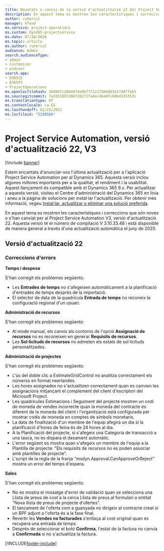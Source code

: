 ```yaml
---
title: Novetats o canvis de la versió d'actualització 22 del Project Service Automation, V3
description: En aquest tema es mostren les característiques i correccions disponibles al Project Service Automation V3, versió d'actualització 22.
author: ruhercul
manager: kfend
ms.service: project-operations
ms.custom: dyn365-projectservice
ms.date: 07/28/2020
ms.topic: article
ms.author: ruhercul
audience: Admin
search.audienceType:
- admin
- customizer
- enduser
search.app:
- D365CE
- D365PS
- ProjectOperations
ms.openlocfilehash: 389897c2604974a0bf7f221758dd03e1748ffeb5
ms.sourcegitcommit: fa32b1893286f20271fa4ec4be8fc68bd135f53c
ms.translationtype: HT
ms.contentlocale: ca-ES
ms.lasthandoff: 02/15/2021
ms.locfileid: "5280566"
---
```

# <a name="project-service-automation-update-release-22-v3"></a>Project Service Automation, versió d'actualització 22, V3

[!include [banner](../includes/psa-now-project-operations.md)]

Estem encantats d'anunciar-vos l'última actualització per a l'aplicació Project Service Automation per al Dynamics 365. Aquesta versió inclou algunes millores importants per a la qualitat, el rendiment i la usabilitat. Aquest llançament és compatible amb el Dynamics 365 9.x. Per actualitzar a aquesta versió, visiteu el Centre d'administració del Dynamics 365 en línia i aneu a la pàgina de solucions per instal·lar l'actualització. Per obtenir més informació, vegeu [Instal·lar, actualitzar o eliminar una solució preferida](https://docs.microsoft.com/power-platform/admin/install-remove-preferred-solution).

En aquest tema es mostren les característiques i correccions que són noves o s'han canviat per al Project Service Automation V3, versió d'actualització 22. Aquesta versió té el número de compilació V 3.10.33.48 i està disponible de manera general a través d'una actualització automàtica el juny de 2020.

## <a name="update-release-22"></a>Versió d'actualització 22

### <a name="bug-fixes"></a>Correccions d'errors



**Temps i despesa**

S'han corregit els problemes següents:

- Les **Entrades de temps** no s'afegeixen automàticament a la planificació d'entrades de temps després de la importació.
- El selector de data de la quadrícula **Entrada de temps** no reconeix la configuració regional d'un usuari.

**Administració de recursos**

S'han corregit els problemes següents:

- Al mode manual, els canvis als contorns de l'opció **Assignació de recursos** no es reconeixen en generar **Requisits de recursos**.
- Les **Sol·licituds de recursos** no admeten els estats de sol·licituds personalitzades.

**Administració de projectes**

S'han corregit els problemes següents:

- L'ús del doble clic a EstimateGridControl no analitza correctament els números en format neerlandès.
- Les hores assignades no s'actualitzen correctament quan es canvien les assignacions mitjançant el complement del client d'escriptori del Microsoft Project.
- Les quadrícules Estimacions i Seguiment del projecte mostren un codi de moneda de vendes incorrecte quan la moneda del contracte és diferent de la moneda del client i l'organització està configurada per mostrar codis de moneda en comptes de símbols monetaris.
- La data de finalització d'un membre de l'equip afegirà un dia si la planificació d'hores de feina és de 24 hores al dia.
- A la Planificació del projecte, si s'afegeix una Categoria de transacció a una tasca, no es dispara el desament automàtic.
- L'error següent es mostra quan s'afegeix un membre de l'equip a la Plantilla de projecte: "Els requisits de recursos no es poden associar amb plantilles de projecte". 
- L'script de la regla de la franja "msdyn.Approval.CanApproveOrReject" mostra un error del temps d'espera.

**Sales**

S'han corregit els problemes següents:

- No es mostra el missatge d'error de validació quan se selecciona una Llista de preus de cost a la cerca Llista de preus al formulari o entitat "Nova llista de preus de projecte d'ofertes".
- El tancament de l'oferta com a guanyada no dirigeix al contracte creat si un BPF adjunt a l'oferta és a la fase final.
- Revertir les **Vendes no facturades** s'enllaça al cost original quan es recupera una entrada de temps.
- Després de seleccionar el botó **Confirma**, l'estat de la factura no canvia a **Confirmada** si no s'actualitza la factura.


[!INCLUDE[footer-include](../includes/footer-banner.md)]